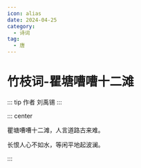 ```yaml
---
icon: alias
date: 2024-04-25
category:
  - 诗词
tag:
  - 唐
---
```


# 竹枝词-瞿塘嘈嘈十二滩

<!-- more -->

::: tip 作者
刘禹锡
:::


::: center

瞿塘嘈嘈十二滩，人言道路古来难。

长恨人心不如水，等闲平地起波澜。

:::